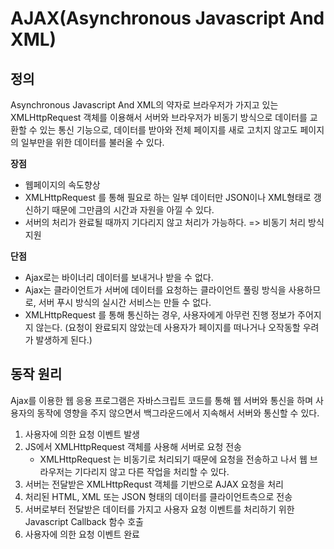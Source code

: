 # AJAX(Asynchronous Javascript And XML)

## **정의**

Asynchronous Javascript And XML의 약자로 브라우저가 가지고 있는 XMLHttpRequest 객체를 이용해서 서버와 브라우저가 비동기 방식으로 데이터를 교환할 수 있는 통신 기능으로, 데이터를 받아와 전체 페이지를 새로 고치지 않고도 페이지의 일부만을 위한 데이터를 불러올 수 있다.

**장점**

- 웹페이지의 속도향상
- XMLHttpRequest 를 통해 필요로 하는 일부 데이터만 JSON이나 XML형태로 갱신하기 때문에 그만큼의 시간과 자원을 아낄 수 있다.
- 서버의 처리가 완료될 때까지 기다리지 않고 처리가 가능하다. => 비동기 처리 방식 지원

**단점**

- Ajax로는 바이너리 데이터를 보내거나 받을 수 없다.
- Ajax는 클라이언트가 서버에 데이터를 요청하는 클라이언트 풀링 방식을 사용하므로, 서버 푸시 방식의 실시간 서비스는 만들 수 없다.
- XMLHttpRequest 를 통해 통신하는 경우, 사용자에게 아무런 진행 정보가 주어지지 않는다. (요청이 완료되지 않았는데 사용자가 페이지를 떠나거나 오작동할 우려가 발생하게 된다.)

## **동작 원리**

Ajax를 이용한 웹 응용 프로그램은 자바스크립트 코드를 통해 웹 서버와 통신을 하며 사용자의 동작에 영향을 주지 않으면서 백그라운드에서 지속해서 서버와 통신할 수 있다.

1. 사용자에 의한 요청 이벤트 발생
2. JS에서 XMLHttpRequest 객체를 사용해 서버로 요청 전송
   - XMLHttpRequest 는 비동기로 처리되기 때문에 요청을 전송하고 나서 웹 브라우저는 기다리지 않고 다른 작업을 처리할 수 있다.
3. 서버는 전달받은 XMLHttpRequst 객체를 기반으로 AJAX 요청을 처리
4. 처리된 HTML, XML 또는 JSON 형태의 데이터를 클라이언트측으로 전송
5. 서버로부터 전달받은 데이터를 가지고 사용자 요청 이벤트를 처리하기 위한 Javascript Callback 함수 호출
6. 사용자에 의한 요청 이벤트 완료
